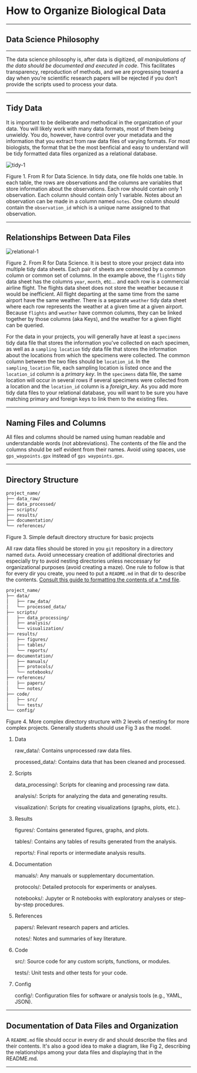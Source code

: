 # How to Organize Biological Data


---

## Data Science Philosophy

---

The data science philosophy is, after data is digitized, *all manipulations of the data should be documented and executed in code*. This facilitates transparency, reproduction of methods, and we are progressing toward a day when you’re scientific research papers will be rejected if you don’t provide the scripts used to process your data. 

---

## Tidy Data

It is important to be deliberate and methodical in the organization of your data.  You will likely work with many data formats, most of them being unwieldy.  You do, however, have control over your metadata and the information that you extract from raw data files of varying formats.  For most biologists, the format that be the most benficial and easy to understand will be tidy formatted data files organized as a relational database.

![tidy-1](https://github.com/Ph-IRES/2024_LastName_ProjName/assets/12803659/b3c8f084-9b89-405b-8bd2-1b02e0acf8f0)

Figure 1.  From R for Data Science.  In tidy data, one file holds one table. In each table, the rows are observations and the columns are variables that store information about the observations.  Each row should contain only 1 observation.  Each column should contain only 1 variable.  Notes about an observation can be made in a column named `notes`.  One column should contain the `observation_id` which is a unique name assigned to that observation.

---

## Relationships Between Data Files

![relational-1](https://d33wubrfki0l68.cloudfront.net/245292d1ea724f6c3fd8a92063dcd7bfb9758d02/5751b/diagrams/relational-nycflights.png)

Figure 2. From R for Data Science. It is best to store your project data into multiple tidy data sheets.  Each pair of sheets are connected by a common column or common set of columns. In the example above, the `flights` tidy data sheet has the columns `year`, `month`, etc...  and each row is a commercial airline flight.  The flights data sheet does not store the weather because it would be inefficient.  All flight departing at the same time from the same airport have the same weather.  There is a separate `weather` tidy data sheet where each row represents the weather at a given time at a given airport.  Because `flights` and `weather` have common columns, they can be linked together by those columns (aka Keys), and the weather for a given flight can be queried. 

For the data in your projects, you will generally have at least a `specimens` tidy data file that stores the information you've collected on each specimen, as well as a `sampling location` tidy data file that stores the information about the locations from which the specimens were collected.  The common column between the two files should be `location_id`. In the `sampling_location` file, each sampling location is listed once and the `location_id` column is a *primary key*.  In the `specimens` data file, the same location will occur in several rows if several specimens were collected from a location and the `location_id` column is a *foreign_key*.  As you add more tidy data files to your relational database, you will want to be sure you have matching primary and foreign keys to link them to the existing files.

---

## Naming Files and Columns

All files and columns should be named using human readable and understandable words (not abbreviations).  The contents of the file and the columns should be self evident from their names.  Avoid using spaces, use `gps_waypoints.gpx` instead of `gps waypoints.gpx`.

---

## Directory Structure

``` css
project_name/
├── data_raw/
├── data_processed/
├── scripts/
├── results/
├── documentation/
└── references/
```
Figure 3. Simple default directory structure for basic projects

All raw data files should be stored in you `git` repository in a directory named `data`.  Avoid unnecessary creation of additional directories and especially try to avoid nesting directories unless neccessary for organizational purposes (avoid creating a maze).  One rule to follow is that for every dir you create, you need to put a `README.md` in that dir to describe the contents. [Consult this guide to formatting the contents of a *.md file](https://docs.github.com/en/get-started/writing-on-github/getting-started-with-writing-and-formatting-on-github/basic-writing-and-formatting-syntax).

``` css
project_name/
├── data/
│   ├── raw_data/
│   └── processed_data/
├── scripts/
│   ├── data_processing/
│   ├── analysis/
│   └── visualization/
├── results/
│   ├── figures/
│   ├── tables/
│   └── reports/
├── documentation/
│   ├── manuals/
│   ├── protocols/
│   └── notebooks/
├── references/
│   ├── papers/
│   └── notes/
├── code/
│   ├── src/
│   └── tests/
└── config/
```
Figure 4. More complex directory structure with 2 levels of nesting for more complex projects.  Generally students should use Fig 3 as the model.

1. Data

    raw_data/: Contains unprocessed raw data files.
   
    processed_data/: Contains data that has been cleaned and processed.

3. Scripts

    data_processing/: Scripts for cleaning and processing raw data.
   
    analysis/: Scripts for analyzing the data and generating results.
   
    visualization/: Scripts for creating visualizations (graphs, plots, etc.).

5. Results

    figures/: Contains generated figures, graphs, and plots.
   
    tables/: Contains any tables of results generated from the analysis.
   
    reports/: Final reports or intermediate analysis results.

7. Documentation

    manuals/: Any manuals or supplementary documentation.
   
    protocols/: Detailed protocols for experiments or analyses.
   
    notebooks/: Jupyter or R notebooks with exploratory analyses or step-by-step procedures.

9. References

    papers/: Relevant research papers and articles.
   
    notes/: Notes and summaries of key literature.

11. Code

    src/: Source code for any custom scripts, functions, or modules.
    
    tests/: Unit tests and other tests for your code.

13. Config

    config/: Configuration files for software or analysis tools (e.g., YAML, JSON).
   
---

## Documentation of Data Files and Organization

A `README.md` file should occur in every dir and should describe the files and their contents.  It's also a good idea to make a diagram, like Fig 2, describing the relationships among your data files and displaying that in the README.md.


---

